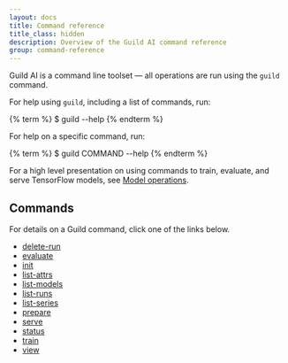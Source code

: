 ```yaml
---
layout: docs
title: Command reference
title_class: hidden
description: Overview of the Guild AI command reference
group: command-reference
---
```


Guild AI is a command line toolset &mdash; all operations are run
using the `guild` command.

For help using `guild`, including a list of commands, run:

{% term %}
$ guild --help
{% endterm %}

For help on a specific command, run:

{% term %}
$ guild COMMAND --help
{% endterm %}

For a high level presentation on using commands to train, evaluate,
and serve TensorFlow models,
see [Model operations](/user-guide/model-operations/).

## Commands

For details on a Guild command, click one of the links below.

- [delete-run](/command-reference/evaluate/)
- [evaluate](/command-reference/evaluate/)
- [init](/command-reference/init/)
- [list-attrs](/command-reference/list-attrs/)
- [list-models](/command-reference/list-models/)
- [list-runs](/command-reference/list-runs/)
- [list-series](/command-reference/list-series/)
- [prepare](/command-reference/prepare/)
- [serve](/command-reference/serve/)
- [status](/command-reference/status/)
- [train](/command-reference/train/)
- [view](/command-reference/view/)
